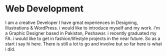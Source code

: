 # Web Development
I am a creative Developer I have great experiences in Designing, Illustrations &amp; WordPress. i would like to introduce myself and my work. i'm a Graphic Designer based in Pakistan, Peshawar. i recently graduated my FA. i would like to get in fashion/lifestyle projects in the near future. So as a start i say hi here. There is still a lot to go and involve but so far here is what i did.
